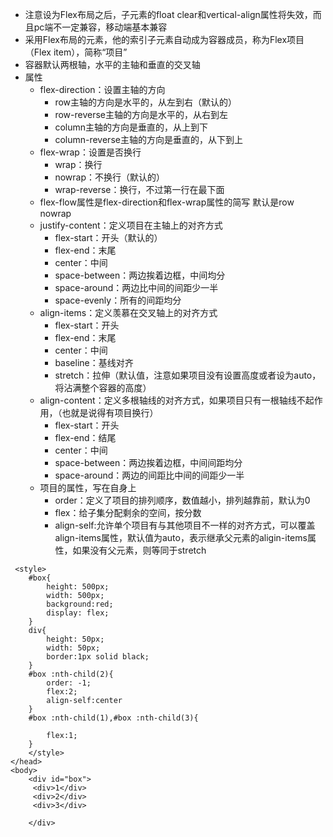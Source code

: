 - 注意设为Flex布局之后，子元素的float clear和vertical-align属性将失效，而且pc端不一定兼容，移动端基本兼容
- 采用Flex布局的元素，他的索引子元素自动成为容器成员，称为Flex项目（Flex item），简称“项目”
- 容器默认两根轴，水平的主轴和垂直的交叉轴
- 属性
  - flex-direction：设置主轴的方向
    - row主轴的方向是水平的，从左到右（默认的）
    - row-reverse主轴的方向是水平的，从右到左
    - column主轴的方向是垂直的，从上到下
    - column-reverse主轴的方向是垂直的，从下到上
  - flex-wrap：设置是否换行
    - wrap：换行
    - nowrap：不换行（默认的）
    - wrap-reverse：换行，不过第一行在最下面
  - flex-flow属性是flex-direction和flex-wrap属性的简写 默认是row nowrap
  - justify-content：定义项目在主轴上的对齐方式
    - flex-start：开头（默认的）
    - flex-end：末尾
    - center：中间
    - space-between：两边挨着边框，中间均分
    - space-around：两边比中间的间距少一半
    - space-evenly：所有的间距均分
  - align-items：定义羡慕在交叉轴上的对齐方式
    - flex-start：开头
    - flex-end：末尾
    - center：中间
    - baseline：基线对齐
    - stretch：拉伸（默认值，注意如果项目没有设置高度或者设为auto，将沾满整个容器的高度）
  - align-content：定义多根轴线的对齐方式，如果项目只有一根轴线不起作用，（也就是说得有项目换行）
    - flex-start：开头
    - flex-end：结尾
    - center：中间
    - space-between：两边挨着边框，中间间距均分
    - space-around：两边的间距比中间的间距少一半
  - 项目的属性，写在自身上
    - order：定义了项目的排列顺序，数值越小，排列越靠前，默认为0
    - flex：给子集分配剩余的空间，按分数
    - align-self:允许单个项目有与其他项目不一样的对齐方式，可以覆盖align-items属性，默认值为auto，表示继承父元素的aligin-items属性，如果没有父元素，则等同于stretch
```
 <style>
    #box{
        height: 500px;
        width: 500px;
        background:red;
        display: flex;
    }
    div{
        height: 50px;
        width: 50px;
        border:1px solid black;
    }
    #box :nth-child(2){
        order: -1;
        flex:2;
        align-self:center
    }
    #box :nth-child(1),#box :nth-child(3){
        
        flex:1;
    }
    </style>
</head>
<body>
    <div id="box">
     <div>1</div>
     <div>2</div>
     <div>3</div>

    </div>
```